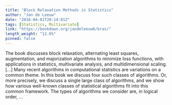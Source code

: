 ```yaml
---
title: "Block Relaxation Methods in Statistics"
author: "Jan de Leeuw"
date: "2016-04-01T20:14:01Z"
tags: [Statistics, Multivariate]
link: "https://bookdown.org/jandeleeuw6/bras/"
length_weight: "12.6%"
pinned: false
---
```


The book discusses block relaxation, alternating least squares, augmentation, and majorization algorithms to minimize loss functions, with applications in statistics, multivariate analysis, and multidimensional scaling. [...] Many recent algorithms in computational statistics are variations on a common theme. In this book we discuss four such classes of algorithms. Or, more precisely, we discuss a single large class of algorithms, and we show how various well-known classes of statistical algorithms fit into this common framework. The types of algorithms we consider are, in logical order, ...
